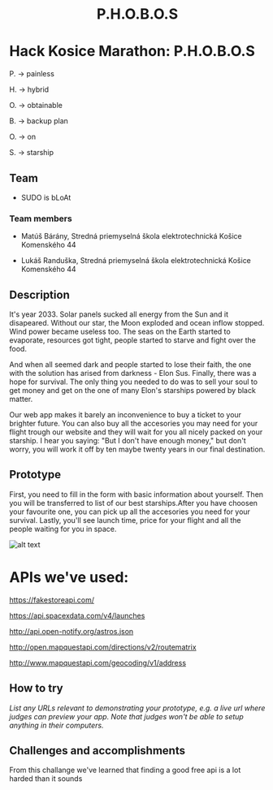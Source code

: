 <h1 align="center">P.H.O.B.O.S</h1>

# Hack Kosice Marathon: P.H.O.B.O.S

P. -> painless

H. -> hybrid

O. -> obtainable

B. -> backup plan

O. -> on

S. -> starship

## Team

 - SUDO is bLoAt 

### Team members

 - Matúš Bárány, Stredná priemyselná škola elektrotechnická Košice Komenského 44

 - Lukáš Randuška, Stredná priemyselná škola elektrotechnická Košice Komenského 44

## Description 

It's year 2033. Solar panels sucked all energy from the Sun and it disapeared. Without our star, the Moon exploded and ocean inflow stopped. Wind power became useless too. The seas on the Earth started to evaporate, resources got tight, people started to starve and fight over the food.

And when all seemed dark and people started to lose their faith, the one with the solution has arised from darkness - Elon Sus. Finally, there was a hope for survival. The only thing you needed to do was to sell your soul to get money and get on the one of many Elon's starships powered by black matter. 

Our web app makes it barely an inconvenience to buy a ticket to your brighter future. You can also buy all the accesories you may need for your flight trough our website and they will wait for you all nicely packed on your starship. I hear you saying: "But I don't have enough money," but don't worry, you will work it off by ten maybe twenty years in our final destination. 

## Prototype 

First, you need to fill in the form with basic information about yourself. Then you will be transferred to list of our best starships.After you have choosen your favourite one, you can pick up all the accesories you need for your survival. Lastly, you'll see launch time, price for your flight and all the people waiting for you in space. 


![alt text](https://github.com/[username]/[reponame]/blob/[branch]/image.jpg?raw=true)

# APIs we've used:

https://fakestoreapi.com/

https://api.spacexdata.com/v4/launches

http://api.open-notify.org/astros.json

http://open.mapquestapi.com/directions/v2/routematrix

http://www.mapquestapi.com/geocoding/v1/address

## How to try

*List any URLs relevant to demonstrating your prototype, e.g. a live url where judges can preview your app. Note that judges won't be able to setup anything in their computers.*


## Challenges and accomplishments

From this challange we've learned that finding a good free api is a lot harded than it sounds 
